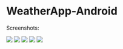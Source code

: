 <h1>WeatherApp-Android</h2>

<p>Screenshots:</p>

<img src="img/AutoComplete.JPG">
<img src="img/CityListView UI.JPG">
<img src="img/SettingsActivity UI.JPG">
<img src="img/WeatherFragment UI Celsius.JPG">
<img src="img/WeatherFragment UI.JPG">
